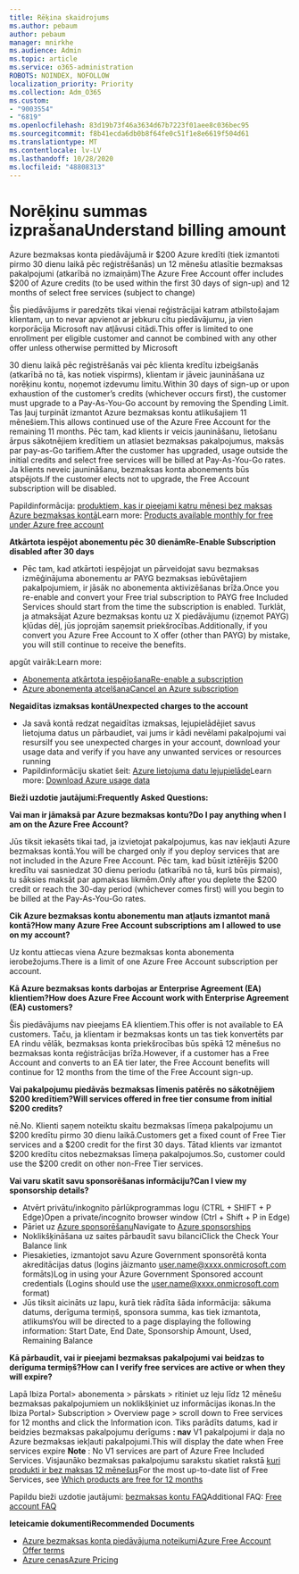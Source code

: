 ```yaml
---
title: Rēķina skaidrojums
ms.author: pebaum
author: pebaum
manager: mnirkhe
ms.audience: Admin
ms.topic: article
ms.service: o365-administration
ROBOTS: NOINDEX, NOFOLLOW
localization_priority: Priority
ms.collection: Adm_O365
ms.custom:
- "9003554"
- "6819"
ms.openlocfilehash: 83d19b73f46a3634d67b7223f01aee8c036bec95
ms.sourcegitcommit: f8b41ecda6db0b8f64fe0c51f1e8e6619f504d61
ms.translationtype: MT
ms.contentlocale: lv-LV
ms.lasthandoff: 10/28/2020
ms.locfileid: "48808313"
---
```

# <a name="understand-billing-amount"></a><span data-ttu-id="3a641-102">Norēķinu summas izprašana</span><span class="sxs-lookup"><span data-stu-id="3a641-102">Understand billing amount</span></span>

<span data-ttu-id="3a641-103">Azure bezmaksas konta piedāvājumā ir $200 Azure kredīti (tiek izmantoti pirmo 30 dienu laikā pēc reģistrēšanās) un 12 mēnešu atlasītie bezmaksas pakalpojumi (atkarībā no izmaiņām)</span><span class="sxs-lookup"><span data-stu-id="3a641-103">The Azure Free Account offer includes $200 of Azure credits (to be used within the first 30 days of sign-up) and 12 months of select free services (subject to change)</span></span>

<span data-ttu-id="3a641-104">Šis piedāvājums ir paredzēts tikai vienai reģistrācijai katram atbilstošajam klientam, un to nevar apvienot ar jebkuru citu piedāvājumu, ja vien korporācija Microsoft nav atļāvusi citādi.</span><span class="sxs-lookup"><span data-stu-id="3a641-104">This offer is limited to one enrollment per eligible customer and cannot be combined with any other offer unless otherwise permitted by Microsoft</span></span>

<span data-ttu-id="3a641-105">30 dienu laikā pēc reģistrēšanās vai pēc klienta kredītu izbeigšanās (atkarībā no tā, kas notiek vispirms), klientam ir jāveic jaunināšana uz norēķinu kontu, noņemot izdevumu limitu.</span><span class="sxs-lookup"><span data-stu-id="3a641-105">Within 30 days of sign-up or upon exhaustion of the customer’s credits (whichever occurs first), the customer must upgrade to a Pay-As-You-Go account by removing the Spending Limit.</span></span> <span data-ttu-id="3a641-106">Tas ļauj turpināt izmantot Azure bezmaksas kontu atlikušajiem 11 mēnešiem.</span><span class="sxs-lookup"><span data-stu-id="3a641-106">This allows continued use of the Azure Free Account for the remaining 11 months.</span></span> <span data-ttu-id="3a641-107">Pēc tam, kad klients ir veicis jaunināšanu, lietošanu ārpus sākotnējiem kredītiem un atlasiet bezmaksas pakalpojumus, maksās par pay-as-Go tarifiem.</span><span class="sxs-lookup"><span data-stu-id="3a641-107">After the customer has upgraded, usage outside the initial credits and select free services will be billed at Pay-As-You-Go rates.</span></span> <span data-ttu-id="3a641-108">Ja klients neveic jaunināšanu, bezmaksas konta abonements būs atspējots.</span><span class="sxs-lookup"><span data-stu-id="3a641-108">If the customer elects not to upgrade, the Free Account subscription will be disabled.</span></span>

<span data-ttu-id="3a641-109">Papildinformācija: [produktiem, kas ir pieejami katru mēnesi bez maksas Azure bezmaksas kontā](https://azure.microsoft.com/free/free-account-faq/)</span><span class="sxs-lookup"><span data-stu-id="3a641-109">Learn more: [Products available monthly for free under Azure free account](https://azure.microsoft.com/free/free-account-faq/)</span></span>

<span data-ttu-id="3a641-110">**Atkārtota iespējot abonementu pēc 30 dienām**</span><span class="sxs-lookup"><span data-stu-id="3a641-110">**Re-Enable Subscription disabled after 30 days**</span></span>

- <span data-ttu-id="3a641-111">Pēc tam, kad atkārtoti iespējojat un pārveidojat savu bezmaksas izmēģinājuma abonementu ar PAYG bezmaksas iebūvētajiem pakalpojumiem, ir jāsāk no abonementa aktivizēšanas brīža.</span><span class="sxs-lookup"><span data-stu-id="3a641-111">Once you re-enable and convert your Free trial subscription to PAYG free Included Services should start from the time the subscription is enabled.</span></span> <span data-ttu-id="3a641-112">Turklāt, ja atmaksājat Azure bezmaksas kontu uz X piedāvājumu (izņemot PAYG) kļūdas dēļ, jūs joprojām saņemsit priekšrocības.</span><span class="sxs-lookup"><span data-stu-id="3a641-112">Additionally, if you convert you Azure Free Account to X offer (other than PAYG) by mistake, you will still continue to receive the benefits.</span></span>

<span data-ttu-id="3a641-113">apgūt vairāk:</span><span class="sxs-lookup"><span data-stu-id="3a641-113">Learn more:</span></span> 
- [<span data-ttu-id="3a641-114">Abonementa atkārtota iespējošana</span><span class="sxs-lookup"><span data-stu-id="3a641-114">Re-enable a subscription</span></span>](https://docs.microsoft.com/azure/billing/billing-subscription-become-disable?WT.mc_id=Portal-Microsoft_Azure_Support)
- [<span data-ttu-id="3a641-115">Azure abonementa atcelšana</span><span class="sxs-lookup"><span data-stu-id="3a641-115">Cancel an Azure subscription</span></span>](https://docs.microsoft.com/azure/billing/billing-how-to-cancel-azure-subscription?WT.mc_id=Portal-Microsoft_Azure_Support)

<span data-ttu-id="3a641-116">**Negaidītas izmaksas kontā**</span><span class="sxs-lookup"><span data-stu-id="3a641-116">**Unexpected charges to the account**</span></span>

- <span data-ttu-id="3a641-117">Ja savā kontā redzat negaidītas izmaksas, lejupielādējiet savus lietojuma datus un pārbaudiet, vai jums ir kādi nevēlami pakalpojumi vai resursi</span><span class="sxs-lookup"><span data-stu-id="3a641-117">If you see unexpected charges in your account, download your usage data and verify if you have any unwanted services or resources running</span></span>
- <span data-ttu-id="3a641-118">Papildinformāciju skatiet šeit: [Azure lietojuma datu lejupielāde](https://docs.microsoft.com/azure/billing/billing-download-azure-invoice-daily-usage-date?WT.mc_id=Portal-Microsoft_Azure_Support#download-usage)</span><span class="sxs-lookup"><span data-stu-id="3a641-118">Learn more: [Download Azure usage data](https://docs.microsoft.com/azure/billing/billing-download-azure-invoice-daily-usage-date?WT.mc_id=Portal-Microsoft_Azure_Support#download-usage)</span></span>

<span data-ttu-id="3a641-119">**Bieži uzdotie jautājumi:**</span><span class="sxs-lookup"><span data-stu-id="3a641-119">**Frequently Asked Questions:**</span></span>

<span data-ttu-id="3a641-120">**Vai man ir jāmaksā par Azure bezmaksas kontu?**</span><span class="sxs-lookup"><span data-stu-id="3a641-120">**Do I pay anything when I am on the Azure Free Account?**</span></span>

<span data-ttu-id="3a641-121">Jūs tiksit iekasēts tikai tad, ja izvietojat pakalpojumus, kas nav iekļauti Azure bezmaksas kontā.</span><span class="sxs-lookup"><span data-stu-id="3a641-121">You will be charged only if you deploy services that are not included in the Azure Free Account.</span></span> <span data-ttu-id="3a641-122">Pēc tam, kad būsit iztērējis $200 kredītu vai sasniedzat 30 dienu periodu (atkarībā no tā, kurš būs pirmais), tu sāksies maksāt par apmaksas likmēm.</span><span class="sxs-lookup"><span data-stu-id="3a641-122">Only after you deplete the $200 credit or reach the 30-day period (whichever comes first) will you begin to be billed at the Pay-As-You-Go rates.</span></span>

<span data-ttu-id="3a641-123">**Cik Azure bezmaksas kontu abonementu man atļauts izmantot manā kontā?**</span><span class="sxs-lookup"><span data-stu-id="3a641-123">**How many Azure Free Account subscriptions am I allowed to use on my account?**</span></span>  

<span data-ttu-id="3a641-124">Uz kontu attiecas viena Azure bezmaksas konta abonementa ierobežojums.</span><span class="sxs-lookup"><span data-stu-id="3a641-124">There is a limit of one Azure Free Account subscription per account.</span></span>

<span data-ttu-id="3a641-125">**Kā Azure bezmaksas konts darbojas ar Enterprise Agreement (EA) klientiem?**</span><span class="sxs-lookup"><span data-stu-id="3a641-125">**How does Azure Free Account work with Enterprise Agreement (EA) customers?**</span></span>  

<span data-ttu-id="3a641-126">Šis piedāvājums nav pieejams EA klientiem.</span><span class="sxs-lookup"><span data-stu-id="3a641-126">This offer is not available to EA customers.</span></span> <span data-ttu-id="3a641-127">Taču, ja klientam ir bezmaksas konts un tas tiek konvertēts par EA rindu vēlāk, bezmaksas konta priekšrocības būs spēkā 12 mēnešus no bezmaksas konta reģistrācijas brīža.</span><span class="sxs-lookup"><span data-stu-id="3a641-127">However, if a customer has a Free Account and converts to an EA tier later, the Free Account benefits will continue for 12 months from the time of the Free Account sign-up.</span></span>

<span data-ttu-id="3a641-128">**Vai pakalpojumu piedāvās bezmaksas līmenis patērēs no sākotnējiem $200 kredītiem?**</span><span class="sxs-lookup"><span data-stu-id="3a641-128">**Will services offered in free tier consume from initial $200 credits?**</span></span>  

<span data-ttu-id="3a641-129">nē.</span><span class="sxs-lookup"><span data-stu-id="3a641-129">No.</span></span> <span data-ttu-id="3a641-130">Klienti saņem noteiktu skaitu bezmaksas līmeņa pakalpojumu un $200 kredītu pirmo 30 dienu laikā.</span><span class="sxs-lookup"><span data-stu-id="3a641-130">Customers get a fixed count of Free Tier services and a $200 credit for the first 30 days.</span></span> <span data-ttu-id="3a641-131">Tātad klients var izmantot $200 kredītu citos nebezmaksas līmeņa pakalpojumos.</span><span class="sxs-lookup"><span data-stu-id="3a641-131">So, customer could use the $200 credit on other non-Free Tier services.</span></span>

<span data-ttu-id="3a641-132">**Vai varu skatīt savu sponsorēšanas informāciju?**</span><span class="sxs-lookup"><span data-stu-id="3a641-132">**Can I view my sponsorship details?**</span></span>

- <span data-ttu-id="3a641-133">Atvērt privātu/inkognito pārlūkprogrammas logu (CTRL + SHIFT + P Edge)</span><span class="sxs-lookup"><span data-stu-id="3a641-133">Open a private/incognito browser window (Ctrl + Shift + P in Edge)</span></span>
- <span data-ttu-id="3a641-134">Pāriet uz [Azure sponsorēšanu](http://www.microsoftazuresponsorships.com/)</span><span class="sxs-lookup"><span data-stu-id="3a641-134">Navigate to [Azure sponsorships](http://www.microsoftazuresponsorships.com/)</span></span>
- <span data-ttu-id="3a641-135">Noklikšķināšana uz saites pārbaudīt savu bilanci</span><span class="sxs-lookup"><span data-stu-id="3a641-135">Click the Check Your Balance link</span></span>
- <span data-ttu-id="3a641-136">Piesakieties, izmantojot savu Azure Government sponsorētā konta akreditācijas datus (logins jāizmanto user.name@xxxx.onmicrosoft.com formāts)</span><span class="sxs-lookup"><span data-stu-id="3a641-136">Log in using your Azure Government Sponsored account credentials (Logins should use the user.name@xxxx.onmicrosoft.com format)</span></span>
- <span data-ttu-id="3a641-137">Jūs tiksit aicināts uz lapu, kurā tiek rādīta šāda informācija: sākuma datums, derīguma termiņš, sponsora summa, kas tiek izmantota, atlikums</span><span class="sxs-lookup"><span data-stu-id="3a641-137">You will be directed to a page displaying the following information: Start Date, End Date, Sponsorship Amount, Used, Remaining Balance</span></span>

<span data-ttu-id="3a641-138">**Kā pārbaudīt, vai ir pieejami bezmaksas pakalpojumi vai beidzas to derīguma termiņš?**</span><span class="sxs-lookup"><span data-stu-id="3a641-138">**How can I verify free services are active or when they will expire?**</span></span>

<span data-ttu-id="3a641-139">Lapā Ibiza Portal> abonementa > pārskats > ritiniet uz leju līdz 12 mēnešu bezmaksas pakalpojumiem un noklikšķiniet uz informācijas ikonas.</span><span class="sxs-lookup"><span data-stu-id="3a641-139">In the Ibiza Portal> Subscription > Overview page > scroll down to Free services for 12 months and click the Information icon.</span></span> <span data-ttu-id="3a641-140">Tiks parādīts datums, kad ir beidzies bezmaksas pakalpojumu derīgums **: nav** V1 pakalpojumi ir daļa no Azure bezmaksas iekļauti pakalpojumi.</span><span class="sxs-lookup"><span data-stu-id="3a641-140">This will display the date when Free services expire **Note** : No V1 services are part of Azure Free Included Services.</span></span> <span data-ttu-id="3a641-141">Visjaunāko bezmaksas pakalpojumu sarakstu skatiet rakstā [kuri produkti ir bez maksas 12 mēnešus](http://www.microsoftazuresponsorships.com/)</span><span class="sxs-lookup"><span data-stu-id="3a641-141">For the most up-to-date list of Free Services, see [Which products are free for 12 months](http://www.microsoftazuresponsorships.com/)</span></span>

<span data-ttu-id="3a641-142">Papildu bieži uzdotie jautājumi: [bezmaksas kontu FAQ](https://azure.microsoft.com/free/free-account-faq/)</span><span class="sxs-lookup"><span data-stu-id="3a641-142">Additional FAQ: [Free account FAQ](https://azure.microsoft.com/free/free-account-faq/)</span></span>

<span data-ttu-id="3a641-143">**Ieteicamie dokumenti**</span><span class="sxs-lookup"><span data-stu-id="3a641-143">**Recommended Documents**</span></span>

- [<span data-ttu-id="3a641-144">Azure bezmaksas konta piedāvājuma noteikumi</span><span class="sxs-lookup"><span data-stu-id="3a641-144">Azure Free Account Offer terms</span></span>](https://azure.microsoft.com/offers/ms-azr-0044p/)
- [<span data-ttu-id="3a641-145">Azure cenas</span><span class="sxs-lookup"><span data-stu-id="3a641-145">Azure Pricing</span></span>](https://azure.microsoft.com/pricing/)